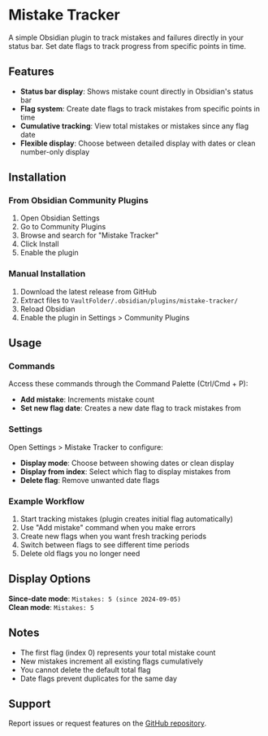 # Mistake Tracker

A simple Obsidian plugin to track mistakes and failures directly in your status bar. Set date flags to track progress from specific points in time.

## Features

- **Status bar display**: Shows mistake count directly in Obsidian's status bar
- **Flag system**: Create date flags to track mistakes from specific points in time
- **Cumulative tracking**: View total mistakes or mistakes since any flag date
- **Flexible display**: Choose between detailed display with dates or clean number-only display

## Installation

### From Obsidian Community Plugins
1. Open Obsidian Settings
2. Go to Community Plugins
3. Browse and search for "Mistake Tracker"
4. Click Install
5. Enable the plugin

### Manual Installation
1. Download the latest release from GitHub
2. Extract files to `VaultFolder/.obsidian/plugins/mistake-tracker/`
3. Reload Obsidian
4. Enable the plugin in Settings > Community Plugins

## Usage

### Commands
Access these commands through the Command Palette (Ctrl/Cmd + P):

- **Add mistake**: Increments mistake count
- **Set new flag date**: Creates a new date flag to track mistakes from

### Settings
Open Settings > Mistake Tracker to configure:

- **Display mode**: Choose between showing dates or clean display
- **Display from index**: Select which flag to display mistakes from
- **Delete flag**: Remove unwanted date flags

### Example Workflow
1. Start tracking mistakes (plugin creates initial flag automatically)
2. Use "Add mistake" command when you make errors
3. Create new flags when you want fresh tracking periods
4. Switch between flags to see different time periods
5. Delete old flags you no longer need

## Display Options

**Since-date mode**: `Mistakes: 5 (since 2024-09-05)`  
**Clean mode**: `Mistakes: 5`

## Notes

- The first flag (index 0) represents your total mistake count
- New mistakes increment all existing flags cumulatively
- You cannot delete the default total flag
- Date flags prevent duplicates for the same day

## Support

Report issues or request features on the [GitHub repository](https://github.com/daniel-3063/mistake-tracker).
